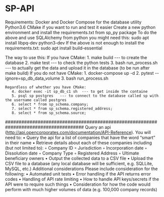 # SP-API
Requirements: 
    Docker and Docker Compose for the database utility
    Python3.6
    CMake if you want to run and test it easier
    Create a new python environment and install the requirements.txt from sp_py package
    To do the above and use SQLAlchemy from python you might need this:
        sudo apt install libpq-dev python3-dev
    If the above is not enough to install the requirements.txt:
        sudo apt install build-essential

The way to use this:
    If you have CMake:
       1. make build  --- to create the database
       2. make test  --- to check the python tests
       3. bash run_process.sh  --- to actually get the data and upload it in the database (to be run after make build)
    If you do not have CMake:
       1. docker-compose up -d 
       2. pytest --ignore=sp_db_data_volume
       3. bash run_process.sh
      
    Regardless of whether you have CMake:
       4. docker exec -it sp_db_c1 sh  --- to get inside the containe
       5. psql sp postgres   --- to connect to the database called sp with the username called postgres
       6. select * from sp_schema.company;
       7. select * from sp_schema.registered_address;
       8. select * from sp_schema.source;



#####################################################################################
Query an api (http://api.opencorporates.com/documentation/API-Reference). You will need to:
    • Query the api for a list of companies that have the word “smart” in their name
    • Retrieve details about each of these companies including (but not limited to):
        ◦ Company ID
        ◦ Jurisdiction
        ◦ Incorporation date
        ◦ Dissolution date
        ◦ Company Type
        ◦ Registered Address
        ◦ Ultimate beneficiary owners
    • Output the collected data to a CSV file
    • Upload the CSV file to a database (any local database will be sufficient, e.g. SQLLite, MySQL, etc.)
Additional considerations
Please include consideration for the following:
    • Automated unit tests 
    • Error handling if the API returns error codes
    • Handling of API rate limiting
    • How to handle API keys/secrets if the API were to require such things
    • Consideration for how the code would perform with much higher volumes of data (e.g. 100,000 company records)
